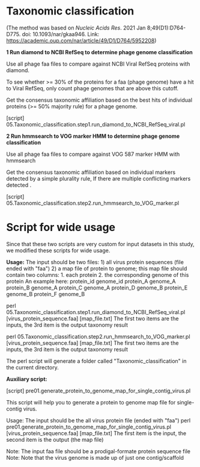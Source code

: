 # Taxonomic classification

(The method was based on *Nucleic Acids Res*. 2021 Jan 8;49(D1):D764-D775. doi: 10.1093/nar/gkaa946. Link: https://academic.oup.com/nar/article/49/D1/D764/5952208)

**1 Run diamond to NCBI RefSeq to determine phage genome classification**

Use all phage faa files to compare against NCBI Viral RefSeq proteins with diamond.

To see whether >= 30% of the proteins for a faa (phage genome) have a hit to Viral RefSeq, only count phage genomes that are above this cutoff.

Get the consensus taxonomic affiliation based on the best hits of individual proteins (>= 50% majority rule) for a phage genome.

[script] 05.Taxonomic_classification.step1.run_diamond_to_NCBI_RefSeq_viral.pl

**2 Run hmmsearch to VOG marker HMM to determine phage genome classification**

Use all phage faa files to compare against VOG 587 marker HMM with hmmsearch

Get the consensus taxonomic affiliation based on individual markers detected by a simple plurality rule, If there are multiple conflicting markers detected .

[script] 05.Taxonomic_classification.step2.run_hmmsearch_to_VOG_marker.pl



# Script for wide usage

Since that these two scripts are very custom for input datasets in this study, we modified these scripts for wide usage. 

**Usage:** The input should be two files:
        1) all virus protein sequences (file ended with "faa")
        2) a map file of protein to genome; this map file should contain two columns: 1. each protein 2. the corresponding genome of this protein
        An example here:
         protein_id	genome_id
		 protein_A	genome_A
		 protein_B	genome_A
		 protein_C	genome_A
		 protein_D	genome_B
		 protein_E	genome_B
		 protein_F	genome_B	

perl 05.Taxonomic_classification.step1.run_diamond_to_NCBI_RefSeq_viral.pl [virus_protein_sequence.faa] [map_file.txt] 
The first two items are the inputs, the 3rd item is the output taxonomy result

perl 05.Taxonomic_classification.step2.run_hmmsearch_to_VOG_marker.pl [virus_protein_sequence.faa] [map_file.txt]
The first two items are the inputs, the 3rd item is the output taxonomy result

The perl script will generate a folder called "Taxonomic_classification" in the current directory.



**Auxiliary script:**

[script] pre01.generate_protein_to_genome_map_for_single_contig_virus.pl

This script will help you to generate a protein to genome map file for single-contig virus.

Usage: The input should be the all virus protein file (ended with "faa")
perl pre01.generate_protein_to_genome_map_for_single_contig_virus.pl [virus_protein_sequence.faa] [map_file.txt] 
The first item is the input, the second item is the output (the map file)

Note: The input faa file should be a prodigal-formate protein sequence file
Note: Note that the virus genome is made up of just one contig/scaffold



